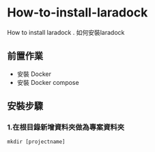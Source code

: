 # How-to-install-laradock
How to install laradock . 如何安裝laradock

## 前置作業
* 安裝 Docker
* 安裝 Docker compose

## 安裝步驟

### 1.在根目錄新增資料夾做為專案資料夾

	mkdir [projectname]


